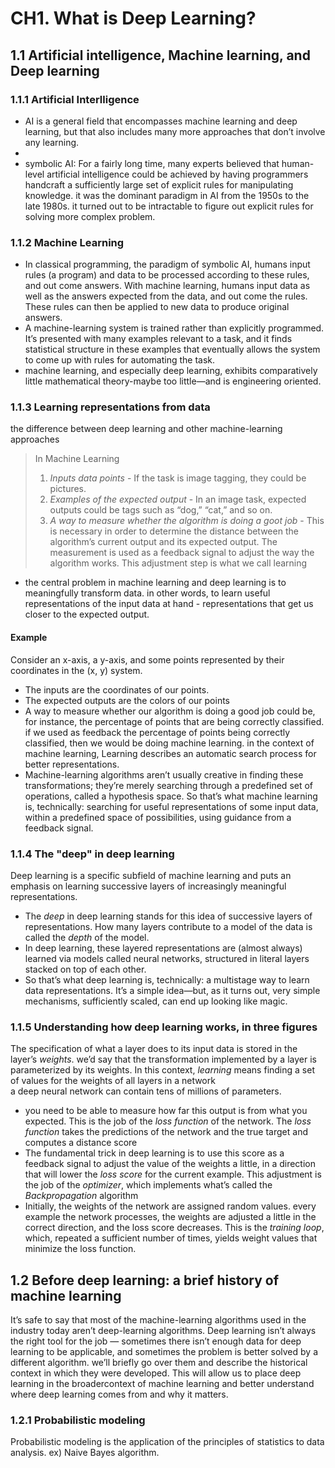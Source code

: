 # CH1. What is Deep Learning?
## 1.1 Artificial intelligence, Machine learning, and Deep learning
### 1.1.1 Artificial Interlligence
- AI is a general field that encompasses machine learning and deep learning, but that also includes many more approaches that don’t involve any learning.
- 
- symbolic AI: For a fairly long time, many
experts believed that human-level artificial intelligence could be achieved by having programmers handcraft a sufficiently large set of explicit rules for manipulating knowledge. it was the dominant paradigm in AI from the 1950s to the late 1980s. it turned out to be intractable to figure out explicit rules for solving more complex problem.
### 1.1.2 Machine Learning
- In classical programming, the paradigm of symbolic AI, humans input rules (a program) and data to be processed according to these rules, and out come answers. With
machine learning, humans input data as well as the answers expected from the data, and out come the rules. These rules can then be applied to new data to produce original answers.
- A machine-learning system is trained rather than explicitly programmed. It’s presented with many examples relevant to a task, and it finds statistical structure in these examples that eventually allows the system to come up with rules for automating the task.
- machine learning, and especially deep learning, exhibits comparatively little mathematical theory-maybe too little—and is engineering oriented.
### 1.1.3 Learning representations from data
the difference between deep learning and other machine-learning approaches
> In Machine Learning
> 1. *Inputs data points* - If the task is image tagging,
they could be pictures.
> 2. *Examples of the expected output* - In an image task, expected outputs could be tags such as “dog,” “cat,” and so on.
> 3. *A way to measure whether the algorithm is doing a goot job* - This is necessary in order to determine the distance between the algorithm’s current output and its expected output. The measurement is used as a feedback signal to adjust the way the algorithm works. This adjustment step is what we call learning
-  the central problem in machine learning and deep learning is to meaningfully transform data. in other words, to learn useful representations of the input data at hand - representations that get us closer to the expected output.
#### Example
Consider an x-axis, a y-axis, and some points represented by their coordinates in the (x, y) system.
- The inputs are the coordinates of our points.
- The expected outputs are the colors of our points
- A way to measure whether our algorithm is doing a good job could be, for instance, the percentage of points that are being correctly classified.
if we used as feedback the percentage of points being correctly classified, then we would be doing machine learning. in the context of machine learning, Learning describes an automatic search process for better representations.
- Machine-learning algorithms aren’t usually creative in finding these transformations; they’re merely searching through a predefined set of operations, called a hypothesis space. So that’s what machine learning is, technically: searching for useful representations of some input data, within a predefined space of possibilities, using guidance
from a feedback signal.
### 1.1.4 The "deep" in deep learning
Deep learning is a specific subfield of machine learning and puts an emphasis on learning successive layers of increasingly meaningful representations.
- The *deep* in deep learning stands for this idea of successive layers of representations. How many layers contribute to a model of the data is called the *depth* of the model.
- In deep learning, these layered representations are (almost always) learned via models called neural networks, structured in literal layers stacked on top of each other.
- So that’s what deep learning is, technically: a multistage way to learn data representations. It’s a simple idea—but, as it turns out, very simple mechanisms, sufficiently
scaled, can end up looking like magic. 
### 1.1.5 Understanding how deep learning works, in three figures
The specification of what a layer does to its input data is stored in the layer’s *weights*. we’d say that the transformation implemented by a layer is parameterized by its weights. In this context, *learning* means finding a set of values for the weights of all layers in a network  
a deep neural network can contain tens of millions of parameters. 
- you need to be able to measure how far this output is from what you expected. This is the job of the *loss function* of the network. The *loss function* takes the predictions of the network and the true target and computes a distance score
- The fundamental trick in deep learning is to use this score as a feedback signal to adjust the value of the weights a little, in a direction that will lower the *loss score* for the current example. This adjustment is the job of the *optimizer*, which implements what’s called the *Backpropagation* algorithm
- Initially, the weights of the network are assigned random values. every example the network processes, the weights are adjusted a little in the correct direction, and the loss score decreases. This is the *training loop*, which, repeated a sufficient number of times, yields weight values that minimize the loss function.

## 1.2 Before deep learning: a brief history of machine learning
It’s safe to say that most of the machine-learning algorithms used in the industry today aren’t deep-learning algorithms. Deep learning isn’t always the right tool for the job — sometimes there isn’t enough data for deep learning to be applicable, and sometimes the problem is better solved by a different algorithm.
we’ll briefly go over them and describe the historical context in which they were developed. This will allow us to place deep learning in the broadercontext of machine learning and better understand where deep learning comes from and why it matters.
### 1.2.1 Probabilistic modeling
Probabilistic modeling is the application of the principles of statistics to data analysis. ex) Naive Bayes algorithm.  
